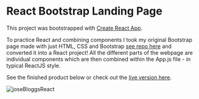# React Bootstrap Landing Page

This project was bootstrapped with [Create React App](https://github.com/facebook/create-react-app).

To practice React and combining components I took my original Bootstrap page made with just HTML, CSS and Bootstrap [see repo here](https://github.com/gdwhittaker94/Bootstrap_website_practice/tree/main) and converted it into a React project! All the different parts of the webpage are individual components which are then combined within the App.js file - in typical ReactJS style. 

See the finished product below or check out the [live version here](...).

![joseBloggsReact](https://github.com/gdwhittaker94/react_bootstrap_landing_page/assets/105855731/0596a27f-5b88-46e3-8c62-4b3c7d01f98f)
